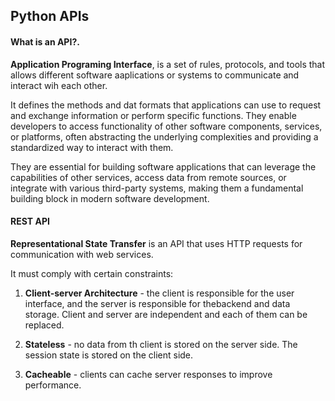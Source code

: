 ## Python APIs

#### What is an API?.

**Application Programing Interface**, is a set of rules, protocols, and tools that allows different software aaplications or systems to communicate and interact wih each other.

It defines the methods and dat formats that applications can use to request and exchange information or perform specific functions. They enable developers to access functionality of other software components, services, or platforms, often abstracting the underlying complexities and providing a standardized way to interact with them.

They are essential for building software applications that can leverage the capabilities of other services, access data from remote sources, or integrate with various third-party systems, making them a fundamental building block in modern software development.

#### REST API

**Representational State Transfer** is an API that uses HTTP requests for communication with web services.

It must comply with certain constraints:

1. **Client-server Architecture** - the client is responsible for the user interface, and the server is responsible for thebackend and data storage. Client and server are independent and each of them can be replaced.

2. **Stateless** - no data from th client is stored on the server side. The session state is stored on the client side.

3. **Cacheable** - clients can cache server responses to improve performance.

